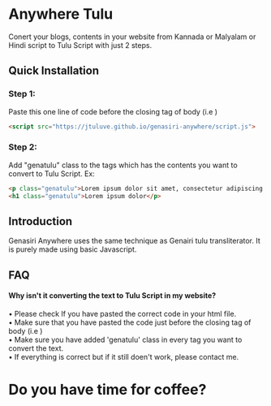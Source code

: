 
# Anywhere Tulu

Conert your blogs, contents in your website from Kannada or Malyalam or Hindi script to Tulu Script with just 2 steps.


## Quick Installation
### Step 1:
Paste this one line of code before the closing tag of body (i.e </body> )

```html
<script src="https://jtuluve.github.io/genasiri-anywhere/script.js">
```
### Step 2:
Add "genatulu" class to the tags which has the contents you want to convert to Tulu Script. 
Ex: 
```html
<p class="genatulu">Lorem ipsum dolor sit amet, consectetur adipiscing elit. Donec eros.</p>
<h1 class="genatulu">Lorem ipsum dolor</p>
```
## Introduction 
Genasiri Anywhere uses the same technique as Genairi tulu transliterator. It is purely made using basic Javascript. 
## FAQ

#### Why isn't it converting the text to Tulu Script in my website?

• Please check If you have pasted the correct code in your html file.</br>
• Make sure that you have pasted the code just before the closing tag of body (i.e </body>)</br>
• Make sure you have added 'genatulu' class in every tag you want to convert the text.</br>
• If everything is correct but if it still doen't work, please contact me.</br>


# Do you have time for coffee?
<script type="text/javascript" src="https://cdnjs.buymeacoffee.com/1.0.0/button.prod.min.js" data-name="bmc-button" data-slug="jtuluve" data-color="#FFDD00" data-emoji="🍜"  data-font="Cookie" data-text="Buy me a ramen" data-outline-color="#000000" data-font-color="#000000" data-coffee-color="#ffffff" ></script>

